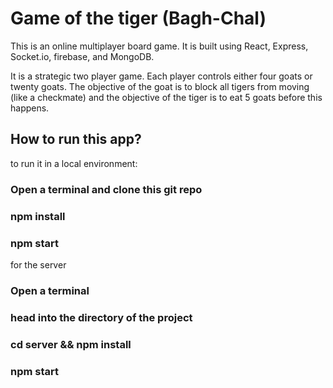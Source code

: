 # Game of the tiger (Bagh-Chal)

This is an online multiplayer board game.
It is built using React, Express, Socket.io, firebase, and MongoDB.

It is a strategic two player game. Each player controls either four goats or twenty goats.
The objective of the goat is to block all tigers from moving (like a checkmate) and the objective of the tiger is to eat 5 goats before this happens.

## How to run this app?

to run it in a local environment:
### Open a terminal and clone this git repo
### npm install
### npm start

for the server
### Open a terminal
### head into the directory of the project
### cd server && npm install
### npm start
